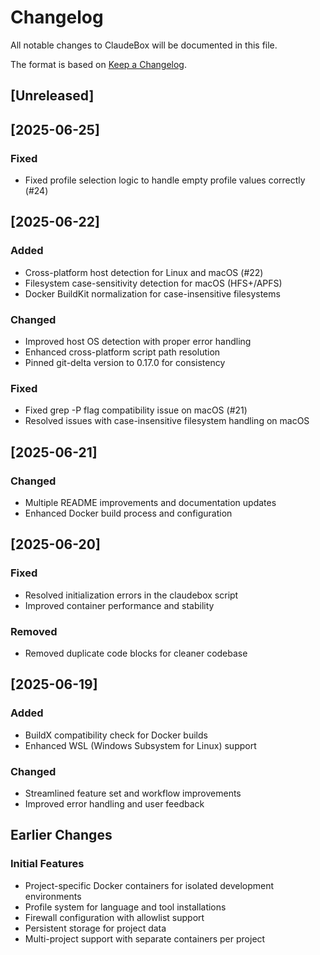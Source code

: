 # Changelog

All notable changes to ClaudeBox will be documented in this file.

The format is based on [Keep a Changelog](https://keepachangelog.com/en/1.0.0/).

## [Unreleased]

## [2025-06-25]

### Fixed
- Fixed profile selection logic to handle empty profile values correctly (#24)

## [2025-06-22]

### Added
- Cross-platform host detection for Linux and macOS (#22)
- Filesystem case-sensitivity detection for macOS (HFS+/APFS)
- Docker BuildKit normalization for case-insensitive filesystems

### Changed
- Improved host OS detection with proper error handling
- Enhanced cross-platform script path resolution
- Pinned git-delta version to 0.17.0 for consistency

### Fixed
- Fixed grep -P flag compatibility issue on macOS (#21)
- Resolved issues with case-insensitive filesystem handling on macOS

## [2025-06-21]

### Changed
- Multiple README improvements and documentation updates
- Enhanced Docker build process and configuration

## [2025-06-20]

### Fixed
- Resolved initialization errors in the claudebox script
- Improved container performance and stability

### Removed
- Removed duplicate code blocks for cleaner codebase

## [2025-06-19]

### Added
- BuildX compatibility check for Docker builds
- Enhanced WSL (Windows Subsystem for Linux) support

### Changed
- Streamlined feature set and workflow improvements
- Improved error handling and user feedback

## Earlier Changes

### Initial Features
- Project-specific Docker containers for isolated development environments
- Profile system for language and tool installations
- Firewall configuration with allowlist support
- Persistent storage for project data
- Multi-project support with separate containers per project